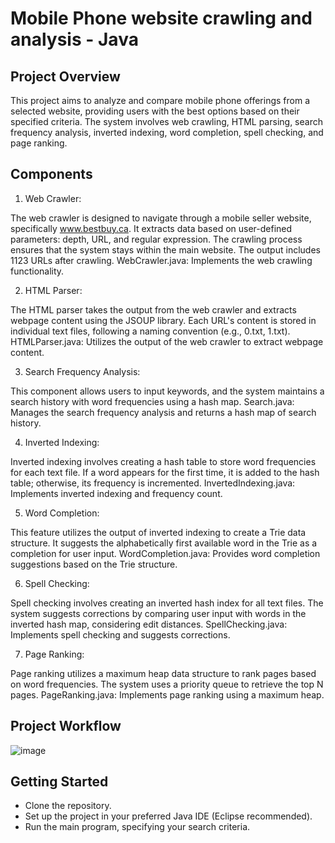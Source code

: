 # Mobile Phone website crawling and analysis - Java

## Project Overview
This project aims to analyze and compare mobile phone offerings from a selected website, providing users with the best options based on their specified criteria. The system involves web crawling, HTML parsing, search frequency analysis, inverted indexing, word completion, spell checking, and page ranking.

## Components
1. Web Crawler:

The web crawler is designed to navigate through a mobile seller website, specifically www.bestbuy.ca. It extracts data based on user-defined parameters: depth, URL, and regular expression. The crawling process ensures that the system stays within the main website. The output includes 1123 URLs after crawling.
WebCrawler.java: Implements the web crawling functionality.

2. HTML Parser:

The HTML parser takes the output from the web crawler and extracts webpage content using the JSOUP library. Each URL's content is stored in individual text files, following a naming convention (e.g., 0.txt, 1.txt).
HTMLParser.java: Utilizes the output of the web crawler to extract webpage content.

3. Search Frequency Analysis:

This component allows users to input keywords, and the system maintains a search history with word frequencies using a hash map.
Search.java: Manages the search frequency analysis and returns a hash map of search history.

4. Inverted Indexing:

Inverted indexing involves creating a hash table to store word frequencies for each text file. If a word appears for the first time, it is added to the hash table; otherwise, its frequency is incremented.
InvertedIndexing.java: Implements inverted indexing and frequency count.

5. Word Completion:

This feature utilizes the output of inverted indexing to create a Trie data structure. It suggests the alphabetically first available word in the Trie as a completion for user input.
WordCompletion.java: Provides word completion suggestions based on the Trie structure.

6. Spell Checking:

Spell checking involves creating an inverted hash index for all text files. The system suggests corrections by comparing user input with words in the inverted hash map, considering edit distances.
SpellChecking.java: Implements spell checking and suggests corrections.

7. Page Ranking:

Page ranking utilizes a maximum heap data structure to rank pages based on word frequencies. The system uses a priority queue to retrieve the top N pages.
PageRanking.java: Implements page ranking using a maximum heap.

## Project Workflow
![image](https://github.com/ValiantDmello/Mobile-Site-Analysis/assets/49265710/9e912457-619b-4b4e-a69b-d545baf6c93a)

## Getting Started
* Clone the repository.
* Set up the project in your preferred Java IDE (Eclipse recommended).
* Run the main program, specifying your search criteria.
